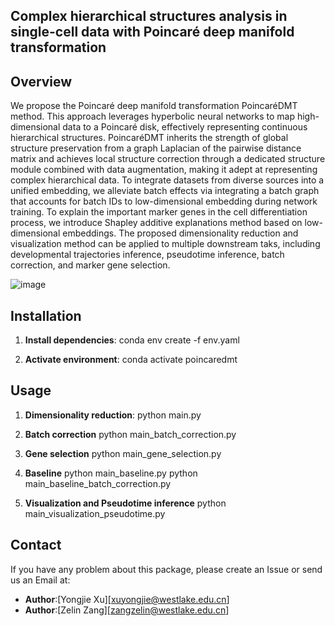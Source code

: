 ## Complex hierarchical structures analysis in single-cell data with Poincaré deep manifold transformation

## Overview

We propose the Poincaré deep manifold transformation PoincaréDMT method. This approach leverages hyperbolic neural networks to map high-dimensional data to a Poincaré disk, effectively representing continuous hierarchical structures. PoincaréDMT inherits the strength of global structure preservation from a graph Laplacian of the pairwise distance matrix and achieves local structure correction through a dedicated structure module combined with data augmentation, making it adept at representing complex hierarchical data. To integrate datasets from diverse sources into a unified embedding, we alleviate batch effects via integrating a batch graph that accounts for batch IDs to low-dimensional embedding during network training. To explain the important marker genes in the cell differentiation process, we introduce Shapley additive explanations method based on low-dimensional embeddings. The proposed dimensionality reduction and visualization method can be applied to multiple downstream taks, including developmental trajectories inference, pseudotime inference, batch correction, and marker gene selection.

![image](https://github.com/Westlake-AI/PoincareDMT/tree/main/Figures/Framework.png)

## Installation

1. **Install dependencies**:
conda env create -f env.yaml

2. **Activate environment**:
conda activate poincaredmt

## Usage

1. **Dimensionality reduction**:
python main.py

2. **Batch correction**
python main_batch_correction.py

3. **Gene selection**
python main_gene_selection.py

4. **Baseline**
python main_baseline.py
python main_baseline_batch_correction.py

5. **Visualization and Pseudotime inference**
python main_visualization_pseudotime.py

## Contact

If you have any problem about this package, please create an Issue or send us an Email at:
- **Author**:[Yongjie Xu][xuyongjie@westlake.edu.cn]
- **Author**:[Zelin Zang][zangzelin@westlake.edu.cn]
